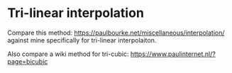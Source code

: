 # Tri-linear interpolation

Compare this method: https://paulbourke.net/miscellaneous/interpolation/ against mine specifically for tri-linear interpolaiton.

Also compare a wiki method for tri-cubic: https://www.paulinternet.nl/?page=bicubic

